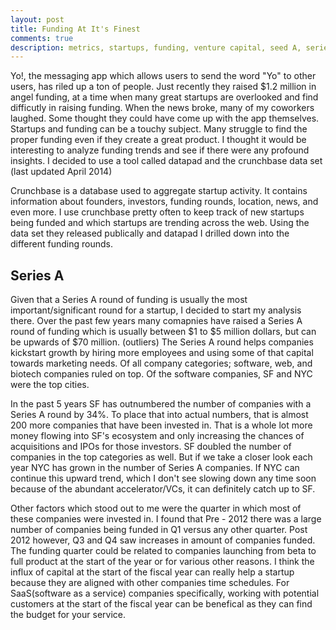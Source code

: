 ```yaml
---
layout: post
title: Funding At It's Finest
comments: true
description: metrics, startups, funding, venture capital, seed A, series A 
---
```


Yo!, the messaging app which allows users to send the word "Yo" to other users, has riled up a ton of people. Just recently they raised $1.2 million in angel funding, at a time when many great startups are overlooked and find difficutly in raising funding. When the news broke, many of my coworkers laughed. Some thought they could have come up with the app themselves. Startups and funding can be a touchy subject. Many struggle to find the proper funding even if they create a great product. I thought it would be interesting to analyze funding trends and see if there were any profound insights. I decided to use a tool called datapad and the crunchbase data set (last updated April 2014)

Crunchbase is a database used to aggregate startup activity. It contains information about founders, investors, funding rounds, location, news, and even more. I use crunchbase pretty often to keep track of new startups being funded and which startups are trending across the web. Using the data set they released publically and datapad I drilled down into the different funding rounds.

Series A 
-------------

Given that a Series A round of funding is usually the most important/significant round for a startup, I decided to start my analysis there. Over the past few years many comapnies have raised a Series A round of funding which is usually between $1 to $5 million dollars, but can be upwards of $70 million. (outliers) The Series A round helps companies kickstart growth by hiring more employees and using some of that capital towards marketing needs. Of all company categories; software, web, and biotech companies ruled on top. Of the software companies, SF and NYC were the top cities. 

In the past 5 years SF has outnumbered the number of companies with a Series A round by 34%. To place that into actual numbers, that is almost 200 more companies that have been invested in. That is a whole lot more money flowing into SF's ecosystem and only increasing the chances of acquisitions and IPOs for those investors. SF doubled the number of companies in the top categories as well. But if we take a closer look each year NYC has grown in the number of Series A companies. If NYC can continue this upward trend, which I don't see slowing down any time soon because of the abundant accelerator/VCs, it can definitely catch up to SF. 

Other factors which stood out to me were the quarter in which most of these companies were invested in. I found that Pre - 2012 there was a large number of companies being funded in Q1 versus any other quarter. Post 2012 however, Q3 and Q4 saw increases in amount of companies funded. The funding quarter could be related to companies launching from beta to full product at the start of the year or for various other reasons. I think the influx of capital at the start of the fiscal year can really help a startup because they are aligned with other companies time schedules. For SaaS(software as a service) companies specifically, working with potential customers at the start of the fiscal year can be benefical as they can find the budget for your service. 









